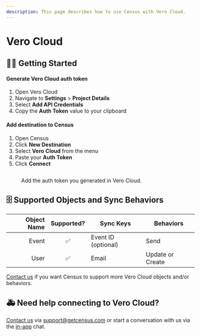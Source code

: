 ```yaml
---
description: This page describes how to use Census with Vero Cloud.
---
```


# Vero Cloud

## 🏃‍♀️ Getting Started

#### Generate Vero Cloud auth token

1. Open Vero Cloud
2. Navigate to **Settings** > **Project Details**
3. Select **Add API Credentials**
4. Copy the **Auth Token** value to your clipboard

#### Add destination to Census

1. Open Census
2. Click **New Destination**
3. Select **Vero** **Cloud** from the menu
4. Paste your **Auth Token**
5. Click **Connect**

<figure><img src="../.gitbook/assets/Screen Shot 2022-12-30 at 2.36.13 PM.png" alt=""><figcaption><p>Add the auth token you generated in Vero Cloud.</p></figcaption></figure>

## 🗄 Supported Objects and Sync Behaviors <a href="#supported-objects-and-sync-behaviors" id="supported-objects-and-sync-behaviors"></a>

| **Object Name** | **Supported?** | **Sync Keys**       | **Behaviors**    |
| --------------: | :------------: | ------------------- |------------------|
|           Event |        ✅       | Event ID (optional) | Send             |
|            User |        ✅       | Email               | Update or Create |

[Contact us](mailto:support@getcensus.com) if you want Census to support more Vero Cloud objects and/or behaviors.

## 🚑 Need help connecting to Vero Cloud?

[Contact us](mailto:support@getcensus.com) via support@getcensus.com or start a conversation with us via the [in-app](https://app.getcensus.com) chat.
